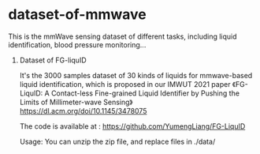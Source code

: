 # dataset-of-mmwave
This is the mmWave sensing dataset of different tasks, including liquid identification, blood pressure monitoring... 

1. Dataset of FG-liquID


    It's the 3000 samples dataset of 30 kinds of liquids for mmwave-based liquid identification, which is proposed in our IMWUT 2021 paper 《FG-LiquID: A Contact-less  Fine-grained Liquid Identifier by Pushing the Limits of Millimeter-wave Sensing》 https://dl.acm.org/doi/10.1145/3478075

   The code is available at : https://github.com/YumengLiang/FG-LiquID 
   
    Usage: You can unzip the zip file, and replace files in ./data/ 
